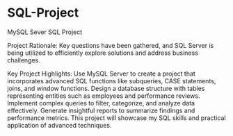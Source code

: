 # SQL-Project
MySQL Sever SQL Project

Project Rationale:
Key questions have been gathered, and SQL Server is being utilized to efficiently explore solutions and address business challenges.

Key Project Highlights:
Use MySQL Server to create a project that incorporates advanced SQL functions like subqueries, CASE statements, joins, and window functions. Design a database structure with tables representing entities such as employees and performance reviews. Implement complex queries to filter, categorize, and analyze data effectively. Generate insightful reports to summarize findings and performance metrics. This project will showcase my SQL skills and practical application of advanced techniques.

